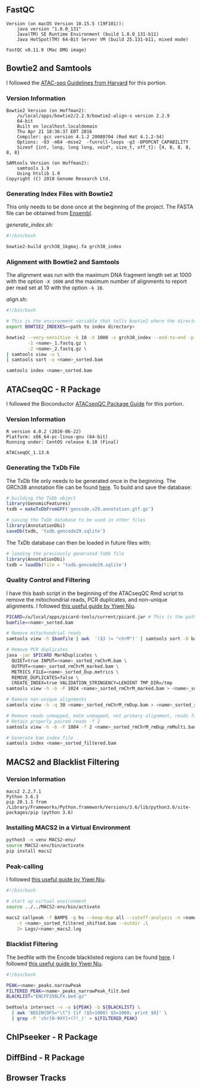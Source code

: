 ## FastQC
```
Version (on macOS Version 10.15.5 (19F101)):
    java version "1.8.0_131"
    Java(TM) SE Runtime Environment (build 1.8.0_131-b11)
    Java HotSpot(TM) 64-Bit Server VM (build 25.131-b11, mixed mode)
    
FastQC v0.11.9 (Mac DMG image)
```

## Bowtie2 and Samtools

I followed the [ATAC-seq Guidelines from Harvard](https://informatics.fas.harvard.edu/atac-seq-guidelines-old-version.html#alignment) for this portion.

### Version Information
```
Bowtie2 Version (on Hoffman2):
    /u/local/apps/bowtie2/2.2.9/bowtie2-align-s version 2.2.9
    64-bit
    Built on localhost.localdomain
    Thu Apr 21 18:36:37 EDT 2016
    Compiler: gcc version 4.1.2 20080704 (Red Hat 4.1.2-54)
    Options: -O3 -m64 -msse2  -funroll-loops -g3 -DPOPCNT_CAPABILITY
    Sizeof {int, long, long long, void*, size_t, off_t}: {4, 8, 8, 8, 8, 8}
```
```
SAMtools Version (on Hoffman2):
    samtools 1.9
    Using htslib 1.9
Copyright (C) 2018 Genome Research Ltd.
```

### Generating Index Files with Bowtie2

This only needs to be done once at the beginning of the project.
The FASTA file can be obtained from [Ensembl](http://uswest.ensembl.org/Homo_sapiens/Info/Index).

*generate_index.sh:*
```bash
#!/bin/bash

bowtie2-build grch38_1kgmaj.fa grch38_index
```

### Alignment with Bowtie2 and Samtools

The alignment was run with the maximum DNA fragment length set at 1000 with the option `-X 1000` and the maximum number of alignments to report per read set at 10 with the option `-k 10`.

*align.sh:*
```bash
#!/bin/bash

# This is the environment variable that tells bowtie2 where the directory for the generated index file from the previous step is.
export BOWTIE2_INDEXES=<path to index directory>

bowtie2 --very-sensitive -k 10 -X 1000 -x grch38_index --end-to-end -p 8 \
        -1 <name>_1.fastq.gz \
        -2 <name>_2.fastq.gz \
| samtools view -u \
| samtools sort -o <name>_sorted.bam

samtools index <name>_sorted.bam
```

## ATACseqQC - R Package

I followed the Bioconductor [ATACseqQC Package Guide](https://bioconductor.org/packages/devel/bioc/vignettes/ATACseqQC/inst/doc/ATACseqQC.html) for this portion.

### Version Information

```
R version 4.0.2 (2020-06-22)
Platform: x86_64-pc-linux-gnu (64-bit)
Running under: CentOS release 6.10 (Final)

ATACseqQC_1.13.6
```


### Generating the TxDb File

The TxDb file only needs to be generated once in the beginning. The GRCh38 annotation file can be found [here](https://www.gencodegenes.org/human/release_29.html). 
To build and save the database:
```R
# building the TxDb object
library(GenomicFeatures)
txdb = makeTxDbFromGFF('gencode.v29.annotation.gtf.gz')

# saving the TxDb database to be used in other files
library(AnnotationDbi)
saveDb(txdb, 'txdb.gencode29.sqlite')
```

The TxDb database can then be loaded in future files with:
```R
# loading the previously generated TxDb file
library(AnnotationDbi)
txdb = loadDb(file = 'txdb.gencode29.sqlite')
```

### Quality Control and Filtering

I have this bash script in the beginning of the ATACseqQC Rmd script to remove the mitochondrial reads, PCR duplicates, and non-unique alignments. I followed [this useful guide by Yiwei Niu](https://yiweiniu.github.io/blog/2019/03/ATAC-seq-data-analysis-from-FASTQ-to-peaks/#alignment-and-filter).

```bash
PICARD=/u/local/apps/picard-tools/current/picard.jar # This is the path to the Picard jarfile. It might be different on another machine.
bamfile=<name>_sorted.bam

# Remove mitochondrial reads
samtools view -h $bamfile | awk  '($3 != "chrM")' | samtools sort -O bam -o <name>_sorted_rmChrM.bam

# Remove PCR duplicates
java -jar $PICARD MarkDuplicates \
  QUIET=true INPUT=<name>_sorted_rmChrM.bam \
  OUTPUT=<name>_sorted_rmChrM_marked.bam \
  METRICS_FILE=<name>_sorted_Dup.metrics \
  REMOVE_DUPLICATES=false \
  CREATE_INDEX=true VALIDATION_STRINGENCY=LENIENT TMP_DIR=/tmp
samtools view -h -b -F 1024 <name>_sorted_rmChrM_marked.bam > <name>_sorted_rmChrM_rmDup.bam

# Remove non-unique alignments
samtools view -h -q 30 <name>_sorted_rmChrM_rmDup.bam > <name>_sorted_rmChrM_rmDup_rmMulti.bam

# Remove reads unmapped, mate unmapped, not primary alignment, reads failing platform, duplicates (-F 1804)
# Retain properly paired reads -f 2
samtools view -h -b -F 1804 -f 2 <name>_sorted_rmChrM_rmDup_rmMulti.bam > <name>_sorted_filtered.bam

# Generate bam index file
samtools index <name>_sorted_filtered.bam
```

## MACS2 and Blacklist Filtering
### Version Information
```
macs2 2.2.7.1
Python 3.6.3
pip 20.1.1 from /Library/Frameworks/Python.framework/Versions/3.6/lib/python3.6/site-packages/pip (python 3.6)
```
### Installing MACS2 in a Virtual Environment

```bash
python3 -m venv MACS2-env/
source MACS2-env/bin/activate
pip install macs2
```

### Peak-calling

I followed [this useful guide by Yiwei Niu](https://yiweiniu.github.io/blog/2019/03/ATAC-seq-data-analysis-from-FASTQ-to-peaks/#peak-calling-using-macs2).

```bash
#!/bin/bash

# start up virtual environment
source ../../MACS2-env/bin/activate

macs2 callpeak -f BAMPE -g hs --keep-dup all --cutoff-analysis -n <name> \
    -t <name>_sorted_filtered_shifted.bam --outdir .\
    2> Logs/<name>_macs2.log
```

### Blacklist Filtering

The bedfile with the Encode blacklisted regions can be found [here](https://www.encodeproject.org/files/ENCFF356LFX/).
I followed [this useful guide by Yiwei Niu](https://yiweiniu.github.io/blog/2019/03/ATAC-seq-data-analysis-from-FASTQ-to-peaks/#blacklist-filtering-for-peaks).

```bash
#!/bin/bash

PEAK=<name>_peaks.narrowPeak
FILTERED_PEAK=<name>_peaks_narrowPeak_filt.bed
BLACKLIST="ENCFF356LFX.bed.gz"

bedtools intersect -v -a ${PEAK} -b ${BLACKLIST} \
  | awk 'BEGIN{OFS="\t"} {if ($5>1000) $5=1000; print $0}' \
  | grep -P 'chr[0-9XY]+(?!_)' > ${FILTERED_PEAK}
```

## ChIPseeker - R Package

## DiffBind - R Package

## Browser Tracks
